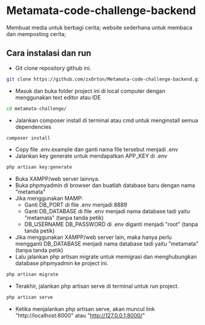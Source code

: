 # Metamata-code-challenge-backend

Membuat media untuk berbagi cerita; website sederhana untuk membaca dan memposting cerita;

## Cara instalasi dan run
- Git clone repository github ini.
```bash
git clone https://github.com/zxOrton/Metamata-code-challenge-backend.git
```
- Masuk dan buka folder project ini di local computer dengan menggunakan text editor atau IDE
```bash
cd metamata-challenge/
```
- Jalankan composer install di terminal atau cmd untuk menginstall semua dependencies
```bash
composer install
```
- Copy file .env.example dan ganti nama file tersebut menjadi .env
- Jalankan key generate untuk mendapatkan APP_KEY di .env
```bash
php artisan key:generate
```
- Buka XAMPP/web server lainnya.
- Buka phpmyadmin di browser dan buatlah database baru dengan nama "metamata"
- Jika menggunakan MAMP:
  - Ganti DB_PORT di file .env menjadi 8889
  - Ganti DB_DATABASE di file .env menjadi nama database tadi yaitu "metamata" (tanpa tanda petik)
  - DB_USERNAME DB_PASSWORD di .env diganti menjadi "root" (tanpa tanda petik)
- Jika menggunakan XAMPP/web server lain, maka hanya perlu mengganti DB_DATABASE menjadi nama database tadi yaitu "metamata" (tanpa tanda petik)
- Lalu jalankan php artisan migrate untuk memigrasi dan menghubungkan database phpmyadmin ke project ini.
```bash
php artisan migrate
```
- Terakhir, jalankan php artisan serve di terminal untuk run project.
```bash
php artisan serve
```
- Ketika menjalankan php artisan serve, akan muncul link "http://localhost:8000" atau "http://127.0.0.1:8000/"
